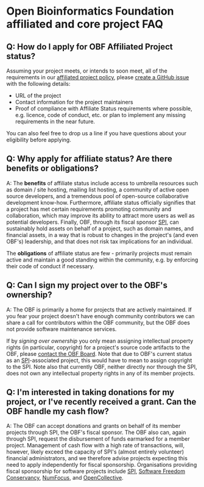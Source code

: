 # Open Bioinformatics Foundation affiliated and core project FAQ

## Q: How do I apply for OBF Affiliated Project status?

Assuming your project meets, or intends to soon meet, all of the requirements in
our [affiliated project policy](Affiliated-Project-Policy.md), please
[create a GitHub issue](https://github.com/OBF/obf-docs/issues/new?labels=candidate-project-application&template=candidate-project-application.md) with the following details:

- URL of the project
- Contact information for the project maintainers
- Proof of compliance with Affiliate Status requirements where possible, e.g.
licence, code of conduct, etc. or plan to implement any missing requirements in the near future.

You can also feel free to drop us a line if you have questions about your
eligibility before applying.

## Q: Why apply for affiliate status? Are there benefits or obligations?

A: The **benefits** of affiliate status include access to umbrella
resources such as domain / site hosting, mailing list
hosting, a community of active open source developers, and a
tremendous pool of open-source collaborative development
know-how. Furthermore, affiliate status officially signifies that a
project has met certain requirements promoting community and
collaboration, which may improve its ability to attract more users as
well as potential developers. Finally, OBF, through its fiscal sponsor
[SPI], can sustainably hold assets on behalf of a project, such as
domain names, and financial assets, in a way that is robust to changes
in the project's (and even OBF's) leadership, and that does not risk
tax implications for an individual.

The **obligations** of affiliate status are few - primarily projects must
remain active and maintain a good standing within the community, e.g. by
enforcing their code of conduct if necessary.

## Q: Can I sign my project over to the OBF's ownership?

A: The OBF is primarily a home for projects that are actively maintained. If
you fear your project doesn't have enough community contributors we can share
a call for contributors within the OBF community, but the OBF does not provide
software maintenance services.

If by _signing over ownership_ you only mean assigning intellectual
property rights (in particular, copyright) for a project's source code
artifacts to the OBF, please [contact the OBF Board](mailto:board@open-bio.org).
Note that due to OBF's current status as an [SPI]-associated project,
this would have to mean to assign copyright to the SPI. Note also that
currently OBF, neither directly nor through the SPI, does not own any
intellectual property rights in any of its member projects.

## Q: I'm interested in taking donations for my project, or I've recently received a grant. Can the OBF handle my cash flow?

A: The OBF can accept donations and grants on behalf of its member
projects through SPI, the OBF's fiscal sponsor. The OBF also can,
again through SPI, request the disbursement of funds earmarked for a
member project. Management of cash flow with a high rate of
transactions, will, however, likely exceed the capacity of SPI's
(almost entirely volunteer) financial administrators, and we therefore
advise projects expecting this need to apply independently for fiscal
sponsorship. Organisations providing fiscal sponsorship for software
projects include [SPI], [Software Freedom Conservancy], [NumFocus], and [OpenCollective].

[SPI]: https://www.spi-inc.org/
[Software Freedom Conservancy]: https://sfconservancy.org
[NumFocus]: https://www.numfocus.org/
[OpenCollective]: https://opencollective.com/
